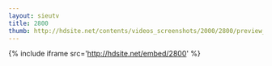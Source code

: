 ```yaml
---
layout: sieutv
title: 2800
thumb: http://hdsite.net/contents/videos_screenshots/2000/2800/preview_360p.mp4.jpg
---
```

{% include iframe src='http://hdsite.net/embed/2800' %}
 
